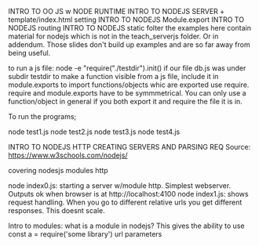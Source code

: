 


INTRO TO OO JS w NODE RUNTIME
INTRO TO NODEJS SERVER + template/index.html setting
INTRO TO NODEJS Module.export
INTRO TO NODEJS routing
INTRO TO NODEJS static folter
the examples here contain material for nodejs which is not
in the teach_serverjs folder. Or in addendum. Those slides
don't build up examples and are so far away from being useful. 



to run a js file: node -e "require("./testdir").init() if our file db.js was under subdir testdir
to make a function visible from a js file, include it in module.exports
to import functions/objects whic are exported use require. require and module.exports
have to be symmmetrical. You can only use a function/object in general if you both 
export it and require the file it is in.



To run the programs;

node test1.js
node test2.js
node test3.js
node test4.js


INTRO TO NODEJS HTTP CREATING SERVERS AND PARSING REQ
Source: https://www.w3schools.com/nodejs/

covering nodesjs modules http

node index0.js: starting a server w/module http. Simplest webserver. Outputs ok when browser is at http://localhost:4100
node index1.js: shows request handling. When you go to different relative urls you get different responses. This doesnt scale.


Intro to modules: 
what is a module in nodejs? This gives the ability to use const a = require('some library')
url parameters
